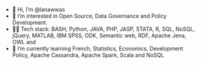 - 👋 Hi, I’m @lanawwas
- 👀 I’m interested in Open Source, Data Governance and Policy Development. 
- 👨‍💻 Tech stack: BASH, Python, JAVA, PHP, JASP, STATA, R, SQL, NoSQL, jQuery, MATLAB, IBM SPSS, ODK, Semantic web, RDF, Apache Jena, OWL and 
- 🌱 I’m currently learning French, Statistics, Economics, Development Policy, Apache Cassandra, Apache Spark, Scala and NoSQL


<!---
lanawwas/lanawwas is a ✨ special ✨ repository because its `README.md` (this file) appears on your GitHub profile.
You can click the Preview link to take a look at your changes.
--->
